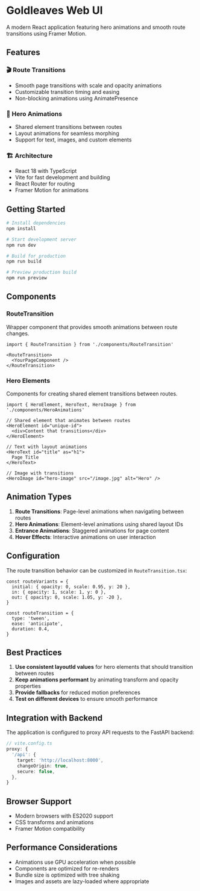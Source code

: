 # Goldleaves Web UI

A modern React application featuring hero animations and smooth route transitions using Framer Motion.

## Features

### 🎬 Route Transitions
- Smooth page transitions with scale and opacity animations
- Customizable transition timing and easing
- Non-blocking animations using AnimatePresence

### 🦸 Hero Animations
- Shared element transitions between routes
- Layout animations for seamless morphing
- Support for text, images, and custom elements

### 🏗 Architecture
- React 18 with TypeScript
- Vite for fast development and building
- React Router for routing
- Framer Motion for animations

## Getting Started

```bash
# Install dependencies
npm install

# Start development server
npm run dev

# Build for production
npm run build

# Preview production build
npm run preview
```

## Components

### RouteTransition
Wrapper component that provides smooth animations between route changes.

```tsx
import { RouteTransition } from './components/RouteTransition'

<RouteTransition>
  <YourPageComponent />
</RouteTransition>
```

### Hero Elements
Components for creating shared element transitions between routes.

```tsx
import { HeroElement, HeroText, HeroImage } from './components/HeroAnimations'

// Shared element that animates between routes
<HeroElement id="unique-id">
  <div>Content that transitions</div>
</HeroElement>

// Text with layout animations
<HeroText id="title" as="h1">
  Page Title
</HeroText>

// Image with transitions
<HeroImage id="hero-image" src="/image.jpg" alt="Hero" />
```

## Animation Types

1. **Route Transitions**: Page-level animations when navigating between routes
2. **Hero Animations**: Element-level animations using shared layout IDs
3. **Entrance Animations**: Staggered animations for page content
4. **Hover Effects**: Interactive animations on user interaction

## Configuration

The route transition behavior can be customized in `RouteTransition.tsx`:

```tsx
const routeVariants = {
  initial: { opacity: 0, scale: 0.95, y: 20 },
  in: { opacity: 1, scale: 1, y: 0 },
  out: { opacity: 0, scale: 1.05, y: -20 },
}

const routeTransition = {
  type: 'tween',
  ease: 'anticipate',
  duration: 0.4,
}
```

## Best Practices

1. **Use consistent layoutId values** for hero elements that should transition between routes
2. **Keep animations performant** by animating transform and opacity properties
3. **Provide fallbacks** for reduced motion preferences
4. **Test on different devices** to ensure smooth performance

## Integration with Backend

The application is configured to proxy API requests to the FastAPI backend:

```typescript
// vite.config.ts
proxy: {
  '/api': {
    target: 'http://localhost:8000',
    changeOrigin: true,
    secure: false,
  },
}
```

## Browser Support

- Modern browsers with ES2020 support
- CSS transforms and animations
- Framer Motion compatibility

## Performance Considerations

- Animations use GPU acceleration when possible
- Components are optimized for re-renders
- Bundle size is optimized with tree shaking
- Images and assets are lazy-loaded where appropriate